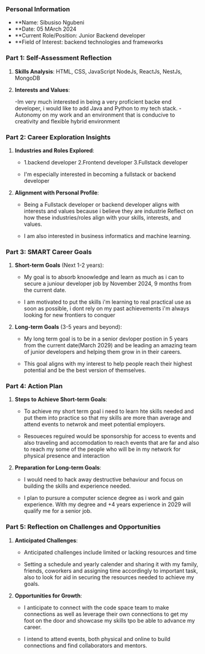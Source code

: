 ### Personal Information

- \*\*Name: Sibusiso Ngubeni
- \*\*Date: 05 MArch 2024
- \*\*Current Role/Position: Junior Backend developer
- \*\*Field of Interest: backend technologies and frameworks

### Part 1: Self-Assessment Reflection

1. **Skills Analysis**:
   HTML, CSS, JavaScript
   NodeJs, ReactJs, NestJs, MongoDB

2. **Interests and Values**:

   -Im very much interested in being a very proficient backe end developer, i would like to add Java and Python to my tech stack.
   -Autonomy on my work and an environment that is conducive to creativity and flexible hybrid environment

### Part 2: Career Exploration Insights

1. **Industries and Roles Explored**:

   - 1.backend developer
     2.Frontend developer
     3.Fullstack developer

   - I'm especially interested in becoming a fullstack or backend developer

2. **Alignment with Personal Profile**:

   - Being a Fullstack developer or backend developer aligns with interests and values because i believe they are industrie Reflect on how these industries/roles align with your skills, interests, and values.

   - I am also interested in business informatics and machine learning.

### Part 3: SMART Career Goals

1. **Short-term Goals** (Next 1-2 years):

   - My goal is to absorb knoowledge and learn as much as i can to secure a juniour developer job by November 2024, 9 months from the current date.

   - I am motivated to put the skills i'm learning to real practical use as soon as possible, i dont rely on my past achievements i'm always looking for new frontiers to conquer

2. **Long-term Goals** (3-5 years and beyond):

   - My long term goal is to be in a senior devloper postion in 5 years from the current date(March 2029) and be leading an amazing team of junior developers and helping them grow in in their careers.

   - This goal aligns with my interest to help people reach their highest potential and be the best version of themselves.

### Part 4: Action Plan

1. **Steps to Achieve Short-term Goals**:

   - To achieve my short term goal i need to learn hte skills needed and put them into practice so that my skills are more than average and attend events to netwrok and meet potential employers.

   - Resoueces reguired would be sponsorship for access to events and also traveling and accomodation to reach events that are far and also to reach my some of the people who will be in my network for physical presence and interaction

2. **Preparation for Long-term Goals**:

   - I would need to hack away destructive behaviour and focus on building the skills and experience needed.

   - I plan to pursure a computer science degree as i work and gain experience. With my degree and +4 years experience in 2029 will qualify me for a senior job.

### Part 5: Reflection on Challenges and Opportunities

1. **Anticipated Challenges**:

   - Anticipated challenges include limited or lacking resources and time

   - Setting a schedule and yearly calender and sharing it with my family, friends, coworkers and assigning time accordingly to important task, also to look for aid in securing the resources needed to achieve my goals.

2. **Opportunities for Growth**:

   - I anticipate to connect with the code space team to make connections as well as leverage their own connections to get my foot on the door and showcase my skills tpo be able to advance my career.

   - I intend to attend events, both physical and online to build connections and find collaborators and mentors.


